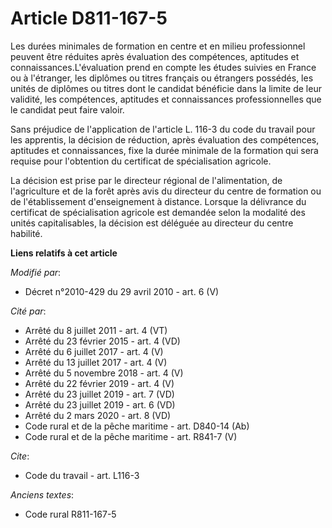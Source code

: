 # Article D811-167-5

Les durées minimales de formation en centre et en milieu professionnel peuvent être réduites après évaluation des
compétences, aptitudes et connaissances.L'évaluation prend en compte les études suivies en France ou à l'étranger, les
diplômes ou titres français ou étrangers possédés, les unités de diplômes ou titres dont le candidat bénéficie dans la limite
de leur validité, les compétences, aptitudes et connaissances professionnelles que le candidat peut faire valoir. 

Sans préjudice de l'application de l'article L. 116-3 du code du travail pour les apprentis, la décision de réduction, après
évaluation des compétences, aptitudes et connaissances, fixe la durée minimale de la formation qui sera requise pour
l'obtention du certificat de spécialisation agricole. 

La décision est prise par le         directeur régional de l'alimentation, de l'agriculture et de la forêt  après avis du
directeur du centre de formation ou de l'établissement d'enseignement à distance. Lorsque la délivrance du certificat de
spécialisation agricole est demandée selon la modalité des unités capitalisables, la décision est déléguée au directeur du
centre habilité.

**Liens relatifs à cet article**

_Modifié par_:

  - Décret n°2010-429 du 29 avril 2010 - art. 6 (V)

_Cité par_:

  - Arrêté du 8 juillet 2011 - art. 4 (VT)
  - Arrêté du 23 février 2015 - art. 4 (VD)
  - Arrêté du 6 juillet 2017 - art. 4 (V)
  - Arrêté du 13 juillet 2017 - art. 4 (V)
  - Arrêté du 5 novembre 2018 - art. 4 (V)
  - Arrêté du 22 février 2019 - art. 4 (V)
  - Arrêté du 23 juillet 2019 - art. 7 (VD)
  - Arrêté du 23 juillet 2019 - art. 6 (VD)
  - Arrêté du 2 mars 2020 - art. 8 (VD)
  - Code rural et de la pêche maritime - art. D840-14 (Ab)
  - Code rural et de la pêche maritime - art. R841-7 (V)

_Cite_:

  - Code du travail - art. L116-3

_Anciens textes_:

  - Code rural R811-167-5
